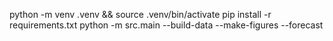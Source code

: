 python -m venv .venv && source .venv/bin/activate
pip install -r requirements.txt
python -m src.main --build-data --make-figures --forecast
